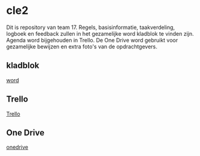 # cle2

Dit is repository van team 17. Regels, basisinformatie, taakverdeling, logboek en feedback zullen in het gezamelijke word kladblok te vinden zijn. Agenda word bijgehouden in Trello. De One Drive word gebruikt voor gezamelijke bewijzen en extra foto's van de opdrachtgevers.

## kladblok

[word](https://hrnl-my.sharepoint.com/:w:/r/personal/1091776_hr_nl/Documents/Team%2017%20cle%202.docx?d=w817a968a8e0143af9c018d5fb51c0bcc&csf=1&web=1&e=gfENll)

## Trello

[Trello](https://trello.com/b/tR0bY2md/cle2-team-17)

## One Drive

[onedrive](https://hrnl-my.sharepoint.com/personal/0998374_hr_nl/_layouts/15/onedrive.aspx?id=%2Fpersonal%2F0998374%5Fhr%5Fnl%2FDocuments%2FCLE2)

